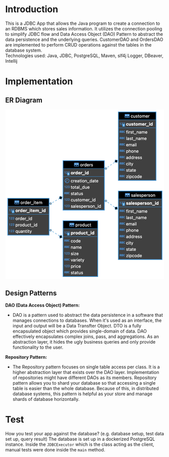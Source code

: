 # Introduction
This is a JDBC App that allows the Java program to create a connection to an RDBMS which stores sales information.
It utilizes the connection pooling to simplify JDBC flow and Data Access Object (DAO) Pattern to abstract the data persistence and the underlying queries.
CustomerDAO and OrdersDAO are implemented to perform CRUD operations against the tables in the database system.<br>
Technologies used: Java, JDBC, PostgreSQL, Maven, slf4j Logger, DBeaver, Intellij

# Implementation
## ER Diagram
![my image](./assets/er_diagram.png)

## Design Patterns
**DAO (Data Access Object) Pattern:** <br>
- DAO is a pattern used to abstract the data persistence in a software that manages connections to databases.
When it's used as an interface, the input and output will be a Data Transfter Object. DTO is a fully encapsulated object which provides single-domain of data.
DAO effectively encapsulates complex joins, pass, and aggregations. As an abstraction layer, it hides the ugly business queries and only provide functionality to the user. 

**Repository Pattern:** <br>
- The Repository pattern focuses on single table access per class. It is a higher abstraction layer that exists over the DAO layer.
  Implementation of repositories might have different DAOs as its members. Repository pattern allows you to shard your database so that
  accessing a single table is easier than the whole database. Because of this, in distributed database systems, this pattern is helpful as your store and manage shards of database horizontally. 

# Test
How you test your app against the database? (e.g. database setup, test data set up, query result)
The database is set up in a dockerized PostgreSQL instance. Inside the `JDBCExecutor` which is the class acting as the client, manual tests were done inside the `main` method. 